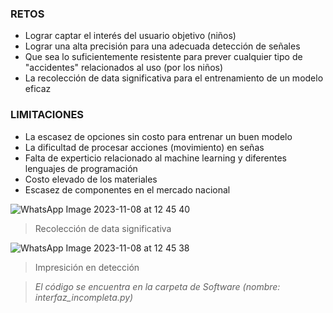 ### RETOS
- Lograr captar el interés del usuario objetivo (niños)
- Lograr una alta precisión para una adecuada detección de señales
- Que sea lo suficientemente resistente para prever cualquier tipo de "accidentes" relacionados al uso (por los niños)
- La recolección de data significativa para el entrenamiento de un modelo eficaz
### LIMITACIONES 
- La escasez de opciones sin costo para entrenar un buen modelo
- La dificultad de procesar acciones (movimiento) en señas 
- Falta de experticio relacionado al machine learning y diferentes lenguajes de programación
- Costo elevado de los materiales
- Escasez de componentes en el mercado nacional

![WhatsApp Image 2023-11-08 at 12 45 40](https://github.com/Sebas312431/Funbio-GRUPO-4-/assets/143362889/ca450cac-ffd4-4f89-a210-92b7283a6723)
> Recolección de data significativa



![WhatsApp Image 2023-11-08 at 12 45 38](https://github.com/Sebas312431/Funbio-GRUPO-4-/assets/143362889/77adccac-646d-4617-ad44-abb579331d7b)
> Impresición en detección




> *El código se encuentra en la carpeta de Software (nombre: interfaz_incompleta.py)*
